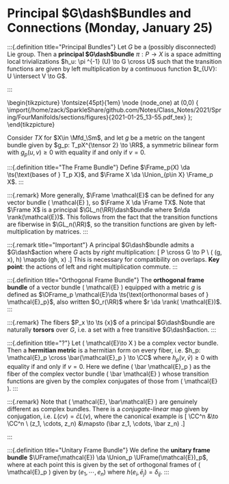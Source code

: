 # Principal $G\dash$Bundles and Connections (Monday, January 25)



:::{.definition title="Principal Bundles"}
Let $G$ be a (possibly disconnected) Lie group.
Then a **principal $G\dash$bundle** $\pi:P\to X$ is a space admitting local trivializations $h_u: \pi ^{-1} (U) \to G \cross U$ such that the transition functions are given by left multiplication by a continuous function $t_{UV}: U \intersect V \to G$.

:::

\begin{tikzpicture}
\fontsize{45pt}{1em} 
\node (node_one) at (0,0) { \import{/home/zack/SparkleShare/github.com/Notes/Class_Notes/2021/Spring/FourManifolds/sections/figures}{2021-01-25_13-55.pdf_tex} };
\end{tikzpicture}

Consider $TX$ for $X\in \Mfd_\Sm$, and let $g$ be a metric on the tangent bundle given by $g_p: T_pX^{\tensor 2} \to \RR$, a symmetric bilinear form with $g_p(u, v) \geq 0$ with equality if and only if $v=0$.


:::{.definition title="The Frame Bundle"}
Define $\Frame_p(X) \da \ts{\text{bases of } T_p X}$, and $\Frame X \da \Union_{p\in X} \Frame_p X$.
:::


:::{.remark}
More generally, $\Frame \mathcal{E}$ can be defined for any vector bundle \( \mathcal{E} \), so $\Frame X \da \Frame TX$.
Note that $\Frame X$ is a principal $\GL_n(\RR)\dash$bundle where $n\da \rank(\mathcal{E})$.
This follows from the fact that the transition functions are fiberwise in $\GL_n(\RR)$, so the transition functions are given by left-multiplication by matrices.
:::


:::{.remark title="Important"}
A principal $G\dash$bundle admits a $G\dash$action where $G$ acts by *right* multiplication:
\[
P \cross G \to P \\
( (g, x), h) \mapsto (gh, x)
.\]
This is necessary for compatibility on overlaps.
**Key point**: the actions of left and right multiplication commute.
:::


:::{.definition title="Orthogonal Frame Bundle"}
The **orthogonal frame bundle** of a vector bundle \( \mathcal{E}  \) equipped with a metric $g$ is defined as $\OFrame_p \mathcal{E}\da \ts{\text{orthonormal bases of } \mathcal{E}_p}$, also written $O_r(\RR)$ where $r \da \rank( \mathcal{E})$. 
:::


:::{.remark}
The fibers $P_x \to \ts {x}$ of a principal $G\dash$bundle are naturally **torsors** over $G$, i.e. a set with a free transitive $G\dash$action.
:::


:::{.definition title="?"}
Let \( \mathcal{E}\to X  \) be a complex vector bundle.
Then a **hermitian metric** is a hermitian form on every fiber, i.e. $h_p: \mathcal{E}_p \cross \bar{\mathcal{E}_p } \to \CC$ where $h_p(v, \bar v) \geq 0$ with equality if and only if $v=0$.
Here we define \( \bar \mathcal{E}_p  \) as the fiber of the complex vector bundle \( \bar \mathcal{E}  \) whose transition functions are given by the complex conjugates of those from \( \mathcal{E}  \).
:::


:::{.remark}
Note that \( \mathcal{E}, \bar\mathcal{E}   \) are genuinely different as complex bundles.
There is a *conjugate-linear* map given by conjugation, i.e. $L(cv) = \bar c L(v)$, where the canonical example is 
\[
\CC^n &\to \CC^n \\
(z_1, \cdots, z_n) &\mapsto (\bar z_1, \cdots, \bar z_n)
.\]

:::


:::{.definition title="Unitary Frame Bundle"}
We define the **unitary frame bundle** $\UFrame(\mathcal{E}) \da \Union_p \UFrame(\mathcal{E})_p$, where at each point this is given by the set of orthogonal frames of \( \mathcal{E}_p  \) given by $(e_1, \cdots, e_n)$ where $h(e_i , \bar e_j) = \delta_{ij}$.
:::












